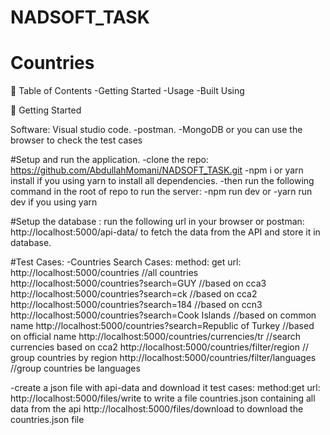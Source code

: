 # NADSOFT_TASK
# Countries

📝 Table of Contents 
-Getting Started 
-Usage 
-Built Using



🏁 Getting Started

Software:
Visual studio code. -postman. -MongoDB
or you can use the browser to check the test cases


#Setup and run the application.
-clone the repo: https://github.com/AbdullahMomani/NADSOFT_TASK.git
-npm i or yarn install if you using yarn to install all dependencies.
-then run the following command in the root of repo to run the server:
-npm run dev or -yarn run dev if you using yarn

#Setup the database :
run the following url in your browser or postman:
http://localhost:5000/api-data/
to fetch the data from the API and store it in database.

#Test Cases:
-Countries Search Cases:
method: get 
url:
http://localhost:5000/countries              //all countries
http://localhost:5000/countries?search=GUY   //based on cca3
http://localhost:5000/countries?search=ck    //based on cca2
http://localhost:5000/countries?search=184   //based on ccn3
http://localhost:5000/countries?search=Cook Islands   //based on common name
http://localhost:5000/countries?search=Republic of Turkey  //based on official name
http://localhost:5000/countries/currencies/tr    //search currencies based on cca2
http://localhost:5000/countries/filter/region    // group countries by region
http://localhost:5000/countries/filter/languages  //group countries be languages

-create a json file with api-data and download it test cases:
method:get
url:
http://localhost:5000/files/write       to write a file countries.json containing all data from the api
http://localhost:5000/files/download    to download the countries.json file
